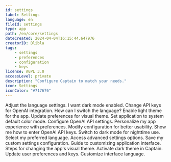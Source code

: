 ```yaml
---
id: settings
label: Settings
language: en
fileId: settings
type: app
path: /en/core/settings
dateCreated: 2024-04-04T16:15:44.647976
creatorID: Blibla
tags:
    - settings
    - preferences
    - configuration
    - keys
license: AGPL 3.0
accessLevel: private
description: "Configure Captain to match your needs."
icon: Settings
iconColor: "#717676"
---
```


Adjust the language settings.
I want dark mode enabled.
Change API keys for OpenAI integration.
How can I switch the language?
Enable light theme for the app.
Update preferences for visual theme.
Set application to system default color mode.
Configure OpenAI API settings.
Personalize my app experience with preferences.
Modify configuration for better usability.
Show me how to enter OpenAI API keys.
Switch to dark mode for nighttime use.
Select my preferred language.
Access advanced settings options.
Save my custom settings configuration.
Guide to customizing application interface.
Steps for changing the app's visual theme.
Activate dark theme in Captain.
Update user preferences and keys.
Customize interface language.
